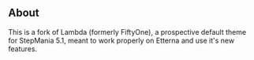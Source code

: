 About
-----------
This is a fork of Lambda (formerly FiftyOne), a prospective default theme for StepMania 5.1, meant to work properly on Etterna and use it's new features.
